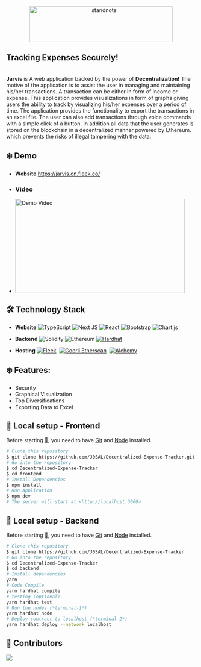 <div align="center"> <a href="https://standnote.netlify.app/"> <img align="center" alt="standnote" src="https://user-images.githubusercontent.com/52382282/211530770-9bb2278a-1c47-4351-9e86-306a02aa00e9.png" height='95' width='380'> </a> </div>

## Tracking Expenses Securely!

<br>
<b>Jarvis</b> is A web application backed by the power of <b>Decentralization!</b> The motive of the application is to assist the user in managing and maintaining his/her transactions. A transaction can be either in form of income or expense. This application provides visualizations in form of graphs giving users the ability to track by visualizing his/her expenses over a period of time. The application provides the functionality to export the transactions in an excel file. The user can also add transactions through voice commands with a simple click of a button. In addition all data that the user generates is stored on the blockchain in a decentralized manner powered by Ethereum. which prevents the risks of illegal tampering with the data.
<br>

## :snowflake: Demo

- **Website** https://jarvis.on.fleek.co/

- ### Video

- <a href="https://www.youtube.com/watch?v="> <img src="https://user-images.githubusercontent.com/52382282/211534539-e39ec20f-d919-4765-9061-713c12ea33fd.png" alt="Demo Video" height='250' width='450'/> </a>

## :hammer_and_wrench: Technology Stack

- **Website** ![TypeScript](https://img.shields.io/badge/typescript-%23007ACC.svg?style=for-the-badge&logo=typescript&logoColor=white)
  ![Next JS](https://img.shields.io/badge/Next-black?style=for-the-badge&logo=next.js&logoColor=white)
  ![React](https://img.shields.io/badge/react-%2320232a.svg?style=for-the-badge&logo=react&logoColor=%2361DAFB)
  ![Bootstrap](https://img.shields.io/badge/bootstrap-%23563D7C.svg?style=for-the-badge&logo=bootstrap&logoColor=white)
  ![Chart.js](https://img.shields.io/badge/chart.js-F5788D.svg?style=for-the-badge&logo=chart.js&logoColor=white)

- **Backend** ![Solidity](https://img.shields.io/badge/Solidity-%23363636.svg?style=for-the-badge&logo=solidity&logoColor=white)
  ![Ethereum](https://img.shields.io/badge/Ethereum-3C3C3D?style=for-the-badge&logo=Ethereum&logoColor=white)
  [![Hardhat](https://img.shields.io/badge/Hardhat-ede65c?style=for-the-badge&&logoColor=white)](https://hardhat.org/)&nbsp;

- **Hosting** [![Fleek](https://img.shields.io/badge/Fleek.co-213?style=for-the-badge)](https://fleek.co/)&nbsp;
  [![Goerli Etherscan](https://img.shields.io/badge/Etherscan.io-darkblue?style=for-the-badge)](https://goerli.etherscan.io/)&nbsp;
  [![Alchemy](https://img.shields.io/badge/Alchemy-blue?style=for-the-badge)](https://dashboard.alchemy.com/)&nbsp;

## :snowflake: Features:

- Security
- Graphical Visualization
- Top Diversifications
- Exporting Data to Excel

## :runner: Local setup - Frontend

Before starting :checkered_flag:, you need to have [Git](https://git-scm.com) and [Node](https://nodejs.org/en/) installed.

```bash
# Clone this repository
$ git clone https://github.com/J0SAL/Decentralized-Expense-Tracker.git
# Go into the repository
$ cd Decentralized-Expense-Tracker
$ cd frontend
# Install Dependencies
$ npm install
# Run Application
$ npm dev
# The server will start at <http://localhost:3000>
```

## :runner: Local setup - Backend

Before starting :checkered_flag:, you need to have [Git](https://git-scm.com) and [Node](https://nodejs.org/) installed.

```bash
# Clone this repository
$ git clone https://github.com/J0SAL/Decentralized-Expense-Tracker
# Go into the repository
$ cd Decentralized-Expense-Tracker
$ cd backend
# Install dependencies
yarn
# Code Compile
yarn hardhat compile
# testing (optional)
yarn hardhat test
# Run the nodes (*terminal-1*)
yarn hardhat node
# Deploy contract to localhost (*terminal-2*)
yarn hardhat deploy --network localhost
```

## :cowboy_hat_face: Contributors

<a href="https://github.com/J0SAL/Decentralized-Expense-Tracker/graphs/contributors"> 
    <img src="https://contrib.rocks/image?repo=J0SAL/Decentralized-Expense-Tracker" /> 
</a>
